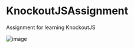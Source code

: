 # KnockoutJSAssignment
Assignment for learning KnockoutJS

![image](https://github.com/snahashis-shuvon/KnockoutJSAssignment/assets/120367419/dbadc47e-70bb-4abc-985c-edcd00cdf2da)
